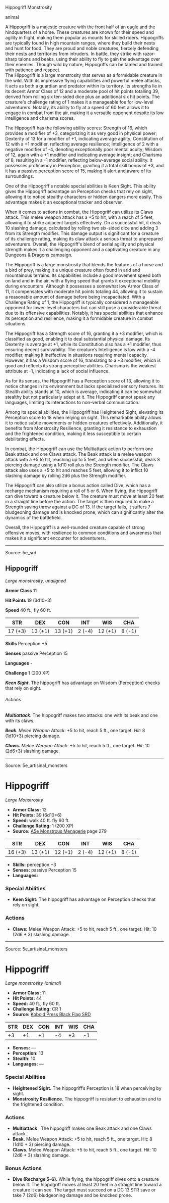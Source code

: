 <MonsterName/>Hippogriff</MonsterName>
<CreatureType/>Monstrosity</CreatureType>

<Subtype/>animal</Subtype>
<summary>A Hippogriff is a majestic creature with the front half of an eagle and the hindquarters of a horse. These creatures are known for their speed and agility in flight, making them popular as mounts for skilled riders. Hippogriffs are typically found in high mountain ranges, where they build their nests and hunt for food. They are proud and noble creatures, fiercely defending their nests and territories from intruders. In battle, they strike with razor-sharp talons and beaks, using their ability to fly to gain the advantage over their enemies. Though wild by nature, Hippogriffs can be tamed and trained with patience and respect.</summary>

<summary>The Hippogriff is a large monstrosity that serves as a formidable creature in the wild. With its impressive flying capabilities and powerful melee attacks, it acts as both a guardian and predator within its territory. Its strengths lie in its decent Armor Class of 12 and a moderate pool of hit points totalling 39, derived from rolling six ten-sided dice plus an additional six hit points. The creature's challenge rating of 1 makes it a manageable foe for low-level adventurers. Notably, its ability to fly at a speed of 60 feet allows it to engage in combat from the air, making it a versatile opponent despite its low intelligence and charisma scores.</summary>

<detail>

The Hippogriff has the following ability scores: Strength of 16, which provides a modifier of +3, categorizing it as very good in physical power; Dexterity of 13 for a modifier of +1, indicating average agility; Constitution of 12 with a +1 modifier, reflecting average resilience; Intelligence of 2 with a negative modifier of -4, denoting exceptionally poor mental acuity; Wisdom of 12, again with a +1 modifier and indicating average insight; and Charisma of 8, resulting in a -1 modifier, reflecting below-average social ability. It possesses proficiency in Perception, granting it a total skill bonus of +3, and it has a passive perception score of 15, making it alert and aware of its surroundings.

One of the Hippogriff's notable special abilities is Keen Sight. This ability gives the Hippogriff advantage on Perception checks that rely on sight, allowing it to notice stealthy characters or hidden dangers more easily. This advantage makes it an exceptional tracker and observer.

When it comes to actions in combat, the Hippogriff can utilize its Claws attack. This melee weapon attack has a +5 to hit, with a reach of 5 feet, allowing it to strike adjacent targets effectively. On a successful hit, it deals 10 slashing damage, calculated by rolling two six-sided dice and adding 3 from its Strength modifier. This damage output is significant for a creature of its challenge rating, making its claw attack a serious threat to unprepared adventurers. Overall, the Hippogriff's blend of aerial agility and physical strength makes it a challenging opponent and a captivating creature in any Dungeons & Dragons campaign.

The Hippogriff is a large monstrosity that blends the features of a horse and a bird of prey, making it a unique creature often found in arid and mountainous terrains. Its capabilities include a good movement speed both on land and in the air, with a flying speed that grants it exceptional mobility during encounters. Although it possesses a somewhat low Armor Class of 11, it compensates with moderate hit points totaling 44, allowing it to sustain a reasonable amount of damage before being incapacitated. With a Challenge Rating of 1, the Hippogriff is typically considered a manageable opponent for lower-level characters but can still pose a considerable threat due to its offensive capabilities. Notably, it has special abilities that enhance its perception and resilience, making it a formidable creature in combat situations.

The Hippogriff has a Strength score of 16, granting it a +3 modifier, which is classified as good, enabling it to deal substantial physical damage. Its Dexterity is average at +1, while its Constitution also has a +1 modifier, thus ensuring decent survivability. The creature’s Intelligence is low with a -4 modifier, making it ineffective in situations requiring mental capacity. However, it has a Wisdom score of 16, translating to a +3 modifier, which is good and reflects its strong perceptive abilities. Charisma is the weakest attribute at -1, indicating a lack of social influence.

As for its senses, the Hippogriff has a Perception score of 13, allowing it to notice changes in its environment but lacks specialized sensory features. Its Stealth ability stands at 10, which is average, indicating it can be somewhat stealthy but not particularly adept at it. The Hippogriff cannot speak any languages, limiting its interactions to non-verbal communication.

Among its special abilities, the Hippogriff has Heightened Sight, elevating its Perception score to 18 when relying on sight. This remarkable ability allows it to notice subtle movements or hidden creatures effectively. Additionally, it benefits from Monstrosity Resilience, granting it resistance to exhaustion and the frightened condition, making it less susceptible to certain debilitating effects.

In combat, the Hippogriff can use the Multiattack action to perform one Beak attack and one Claws attack. The Beak attack is a melee weapon attack with a +5 to hit, reaching up to 5 feet, and when successful, deals 8 piercing damage using a 1d10 roll plus the Strength modifier. The Claws attack also uses a +5 to hit and reaches 5 feet, allowing it to inflict 10 slashing damage by rolling 2d6 plus the Strength modifier.

The Hippogriff can also utilize a bonus action called Dive, which has a recharge mechanism requiring a roll of 5 or 6. When flying, the Hippogriff can dive toward a creature below it. The creature must move at least 20 feet in a straight line before the action. The target is then required to make a Strength saving throw against a DC of 13. If the target fails, it suffers 7 bludgeoning damage and is knocked prone, which can significantly alter the dynamics of the battlefield.

Overall, the Hippogriff is a well-rounded creature capable of strong offensive moves, with resilience to common conditions and awareness that makes it a significant encounter for adventurers.</detail>



---

Source: 5e_srd

## Hippogriff

*Large monstrosity, unaligned*

**Armor Class** 11

**Hit Points** 19 (3d10+3)

**Speed** 40 ft., fly 60 ft.

| STR     | DEX     | CON     | INT    | WIS     | CHA    |
|---------|---------|---------|--------|---------|--------|
| 17 (+3) | 13 (+1) | 13 (+1) | 2 (-4) | 12 (+1) | 8 (-1) |

**Skills** Perception +5

**Senses** passive Perception 15

**Languages** -

**Challenge** 1 (200 XP)

***Keen Sight***. The hippogriff has advantage on Wisdom (Perception) checks that rely on sight.

###### Actions

***Multiattack***. The hippogriff makes two attacks: one with its beak and one with its claws.

***Beak***. *Melee Weapon Attack:* +5 to hit, reach 5 ft., one target. *Hit:* 8 (1d10+3) piercing damage.

***Claws.*** *Melee Weapon Attack:* +5 to hit, reach 5 ft., one target. *Hit:* 10 (2d6+3) slashing damage.



---

Source: 5e_artisinal_monsters

# Hippogriff

*Large* *Monstrosity*

- **Armor Class:** 12
- **Hit Points:** 39 (6d10+6)
- **Speed:** walk 40 ft. fly 60 ft.
- **Challenge Rating:** 1 (200 XP)
- **Source:** [A5e Monstrous Menagerie](https://enpublishingrpg.com/products/level-up-monstrous-menagerie-a5e) page 279

| STR | DEX | CON | INT | WIS | CHA |
| --- | --- | --- | --- | --- | --- |
| 16 (+3) | 13 (+1) | 12 (+1) | 2 (-4) | 12 (+1) | 8 (-1) |

- **Skills:** perception +3
- **Senses:** passive Perception 15
- **Languages:** 

### Special Abilities

- **Keen Sight:** The hippogriff has advantage on Perception checks that rely on sight.

### Actions

- **Claws:** Melee Weapon Attack: +5 to hit, reach 5 ft., one target. Hit: 10 (2d6 + 3) slashing damage.






---

Source: 5e_artisinal_monsters

# Hippogriff

*Large monstrosity (animal)*

- **Armor Class:** 11
- **Hit Points:** 44
- **Speed:** 40 ft., fly 60 ft.
- **Challenge Rating:** CR 1
- **Source:** [Kobold Press Black Flag SRD](https://koboldpress.com/black-flag-roleplaying/)

| STR | DEX | CON | INT | WIS | CHA |
| --- | --- | --- | --- | --- | --- |
| +3 | +1 | +1 | -4 | +3 | -1 |

- **Senses:** —
- **Perception:** 13
- **Stealth:** 10
- **Languages:** —

### Special Abilities

- **Heightened Sight.** The hippogriff’s Perception is 18 when perceiving by sight.
- **Monstrosity Resilience.** The hippogriff is resistant to exhaustion and to the frightened condition.

### Actions

- **Multiattack** . The hippogriff makes one Beak attack and one Claws attack.
- **Beak.** Melee Weapon Attack: +5 to hit, reach 5 ft., one target. Hit: 8 (1d10 + 3) piercing damage.
- **Claws.** Melee Weapon Attack: +5 to hit, reach 5 ft., one target. Hit: 10 (2d6 + 3) slashing damage.

### Bonus Actions

- **Dive (Recharge 5–6).** While flying, the hippogriff dives onto a creature below it. The hippogriff moves at least 20 feet in a straight line toward a creature it can see. The target must succeed on a DC 13 STR save or take 7 (2d6) bludgeoning damage and be knocked prone.




